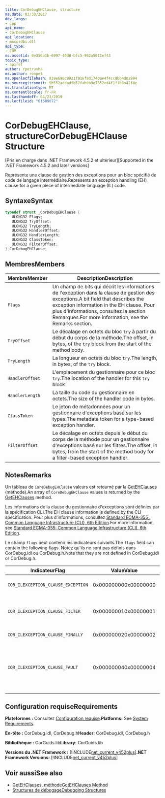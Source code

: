 ```yaml
---
title: CorDebugEHClause, structure
ms.date: 03/30/2017
dev_langs:
- cpp
api_name:
- CorDebugEHClause
api_location:
- mscordbi.dll
api_type:
- COM
ms.assetid: 0e350a1b-6997-46d0-bfc5-962a5011ef43
topic_type:
- apiref
author: rpetrusha
ms.author: ronpet
ms.openlocfilehash: 839e698c8921f916fad174bae4f4cc8bb4d02994
ms.sourcegitcommit: 9b552addadfb57fab0b9e7852ed4f1f1b8a42f8e
ms.translationtype: MT
ms.contentlocale: fr-FR
ms.lasthandoff: 04/23/2019
ms.locfileid: "61609072"
---
```

# <a name="cordebugehclause-structure"></a><span data-ttu-id="5fd32-102">CorDebugEHClause, structure</span><span class="sxs-lookup"><span data-stu-id="5fd32-102">CorDebugEHClause Structure</span></span>
<span data-ttu-id="5fd32-103">[Pris en charge dans .NET Framework 4.5.2 et ultérieur]</span><span class="sxs-lookup"><span data-stu-id="5fd32-103">[Supported in the .NET Framework 4.5.2 and later versions]</span></span>  
  
 <span data-ttu-id="5fd32-104">Représente une clause de gestion des exceptions pour un bloc spécifié de code de langage intermédiaire.</span><span class="sxs-lookup"><span data-stu-id="5fd32-104">Represents an exception handling (EH) clause for a given piece of intermediate language (IL) code.</span></span>  
  
## <a name="syntax"></a><span data-ttu-id="5fd32-105">Syntaxe</span><span class="sxs-lookup"><span data-stu-id="5fd32-105">Syntax</span></span>  
  
```cpp
typedef struct _CorDebugEHClause {  
   ULONG32 Flags;  
   ULONG32 TryOffset;  
   ULONG32 TryLength;  
   ULONG32 HandlerOffset;  
   ULONG32 HandlerLength;  
   ULONG32 ClassToken;  
   ULONG32 FilterOffset;  
} CorDebugEHClause;  
```  
  
## <a name="members"></a><span data-ttu-id="5fd32-106">Membres</span><span class="sxs-lookup"><span data-stu-id="5fd32-106">Members</span></span>  
  
|<span data-ttu-id="5fd32-107">Membre</span><span class="sxs-lookup"><span data-stu-id="5fd32-107">Member</span></span>|<span data-ttu-id="5fd32-108">Description</span><span class="sxs-lookup"><span data-stu-id="5fd32-108">Description</span></span>|  
|------------|-----------------|  
|`Flags`|<span data-ttu-id="5fd32-109">Un champ de bits qui décrit les informations de l'exception dans la clause de gestion des exceptions.</span><span class="sxs-lookup"><span data-stu-id="5fd32-109">A bit field that describes the exception information in the EH clause.</span></span> <span data-ttu-id="5fd32-110">Pour plus d'informations, consultez la section Remarques.</span><span class="sxs-lookup"><span data-stu-id="5fd32-110">For more information, see the Remarks section.</span></span>|  
|`TryOffset`|<span data-ttu-id="5fd32-111">Le décalage en octets du bloc `try` à partir du début du corps de la méthode.</span><span class="sxs-lookup"><span data-stu-id="5fd32-111">The offset, in bytes, of the `try` block from the start of the method body.</span></span>|  
|`TryLength`|<span data-ttu-id="5fd32-112">La longueur en octets du bloc `try`.</span><span class="sxs-lookup"><span data-stu-id="5fd32-112">The length, in bytes, of the `try` block.</span></span>|  
|`HandlerOffset`|<span data-ttu-id="5fd32-113">L'emplacement du gestionnaire pour ce bloc `try`.</span><span class="sxs-lookup"><span data-stu-id="5fd32-113">The location of the handler for this `try` block.</span></span>|  
|`HandlerLength`|<span data-ttu-id="5fd32-114">La taille du code du gestionnaire en octets.</span><span class="sxs-lookup"><span data-stu-id="5fd32-114">The size of the handler code in bytes.</span></span>|  
|`ClassToken`|<span data-ttu-id="5fd32-115">Le jeton de métadonnées pour un gestionnaire d'exceptions basé sur les types.</span><span class="sxs-lookup"><span data-stu-id="5fd32-115">The metadata token for a type-based exception handler.</span></span>|  
|`FilterOffset`|<span data-ttu-id="5fd32-116">Le décalage en octets depuis le début du corps de la méthode pour un gestionnaire d'exceptions basé sur les filtres.</span><span class="sxs-lookup"><span data-stu-id="5fd32-116">The offset, in bytes, from the start of the method body for a filter-based exception handler.</span></span>|  
  
## <a name="remarks"></a><span data-ttu-id="5fd32-117">Notes</span><span class="sxs-lookup"><span data-stu-id="5fd32-117">Remarks</span></span>  
 <span data-ttu-id="5fd32-118">Un tableau de `CoreDebugEHClause` valeurs est retourné par la [GetEHClauses](../../../../docs/framework/unmanaged-api/debugging/icordebugilcode-getehclauses-method.md) (méthode).</span><span class="sxs-lookup"><span data-stu-id="5fd32-118">An array of `CoreDebugEHClause` values is returned by the [GetEHClauses](../../../../docs/framework/unmanaged-api/debugging/icordebugilcode-getehclauses-method.md) method.</span></span>  
  
 <span data-ttu-id="5fd32-119">Les informations de la clause du gestionnaire d'exceptions sont définies par la spécification CLI.</span><span class="sxs-lookup"><span data-stu-id="5fd32-119">The EH clause information is defined by the CLI specification.</span></span> <span data-ttu-id="5fd32-120">Pour plus d’informations, consultez [Standard ECMA-355 : Common Language Infrastructure (CLI), 6th Edition](https://www.ecma-international.org/publications/standards/Ecma-335.htm).</span><span class="sxs-lookup"><span data-stu-id="5fd32-120">For more information, see [Standard ECMA-355: Common Language Infrastructure (CLI), 6th Edition](https://www.ecma-international.org/publications/standards/Ecma-335.htm).</span></span>  
  
 <span data-ttu-id="5fd32-121">Le champ `flags` peut contenir les indicateurs suivants.</span><span class="sxs-lookup"><span data-stu-id="5fd32-121">The `flags` field can contain the following flags.</span></span> <span data-ttu-id="5fd32-122">Notez qu'ils ne sont pas définis dans CorDebug.idl ou CorDebug.h.</span><span class="sxs-lookup"><span data-stu-id="5fd32-122">Note that they are not defined in CorDebug.idl or CorDebug.h.</span></span>  
  
|<span data-ttu-id="5fd32-123">Indicateur</span><span class="sxs-lookup"><span data-stu-id="5fd32-123">Flag</span></span>|<span data-ttu-id="5fd32-124">Value</span><span class="sxs-lookup"><span data-stu-id="5fd32-124">Value</span></span>|<span data-ttu-id="5fd32-125">Description</span><span class="sxs-lookup"><span data-stu-id="5fd32-125">Description</span></span>|  
|----------|-----------|-----------------|  
|`COR_ILEXCEPTION_CLAUSE_EXCEPTION`|<span data-ttu-id="5fd32-126">0x00000000</span><span class="sxs-lookup"><span data-stu-id="5fd32-126">0x00000000</span></span>|<span data-ttu-id="5fd32-127">Une clause d'exception typée.</span><span class="sxs-lookup"><span data-stu-id="5fd32-127">A typed exception clause.</span></span>|  
|`COR_ILEXCEPTION_CLAUSE_FILTER`|<span data-ttu-id="5fd32-128">0x00000001</span><span class="sxs-lookup"><span data-stu-id="5fd32-128">0x00000001</span></span>|<span data-ttu-id="5fd32-129">Une clause de filtre et de gestionnaire d'exceptions.</span><span class="sxs-lookup"><span data-stu-id="5fd32-129">An exception filter and handler clause.</span></span>|  
|`COR_ILEXCEPTION_CLAUSE_FINALLY`|<span data-ttu-id="5fd32-130">0x00000002</span><span class="sxs-lookup"><span data-stu-id="5fd32-130">0x00000002</span></span>|<span data-ttu-id="5fd32-131">Une clause `finally`.</span><span class="sxs-lookup"><span data-stu-id="5fd32-131">A `finally` clause.</span></span>|  
|`COR_ILEXCEPTION_CLAUSE_FAULT`|<span data-ttu-id="5fd32-132">0x00000004</span><span class="sxs-lookup"><span data-stu-id="5fd32-132">0x00000004</span></span>|<span data-ttu-id="5fd32-133">Une clause fault (une clause `finally` qui est appelée seulement quand une exception est levée).</span><span class="sxs-lookup"><span data-stu-id="5fd32-133">A fault clause (a `finally` clause that is called only when an exception is thrown).</span></span>|  
  
## <a name="requirements"></a><span data-ttu-id="5fd32-134">Configuration requise</span><span class="sxs-lookup"><span data-stu-id="5fd32-134">Requirements</span></span>  
 <span data-ttu-id="5fd32-135">**Plateformes :** Consultez [Configuration requise](../../../../docs/framework/get-started/system-requirements.md).</span><span class="sxs-lookup"><span data-stu-id="5fd32-135">**Platforms:** See [System Requirements](../../../../docs/framework/get-started/system-requirements.md).</span></span>  
  
 <span data-ttu-id="5fd32-136">**En-tête :** CorDebug.idl, CorDebug.h</span><span class="sxs-lookup"><span data-stu-id="5fd32-136">**Header:** CorDebug.idl, CorDebug.h</span></span>  
  
 <span data-ttu-id="5fd32-137">**Bibliothèque :** CorGuids.lib</span><span class="sxs-lookup"><span data-stu-id="5fd32-137">**Library:** CorGuids.lib</span></span>  
  
 <span data-ttu-id="5fd32-138">**Versions du .NET Framework :** [!INCLUDE[net_current_v452plus](../../../../includes/net-current-v452plus-md.md)]</span><span class="sxs-lookup"><span data-stu-id="5fd32-138">**.NET Framework Versions:** [!INCLUDE[net_current_v452plus](../../../../includes/net-current-v452plus-md.md)]</span></span>  
  
## <a name="see-also"></a><span data-ttu-id="5fd32-139">Voir aussi</span><span class="sxs-lookup"><span data-stu-id="5fd32-139">See also</span></span>

- [<span data-ttu-id="5fd32-140">GetEHClauses, méthode</span><span class="sxs-lookup"><span data-stu-id="5fd32-140">GetEHClauses Method</span></span>](../../../../docs/framework/unmanaged-api/debugging/icordebugilcode-getehclauses-method.md)
- [<span data-ttu-id="5fd32-141">Structures de débogage</span><span class="sxs-lookup"><span data-stu-id="5fd32-141">Debugging Structures</span></span>](../../../../docs/framework/unmanaged-api/debugging/debugging-structures.md)
